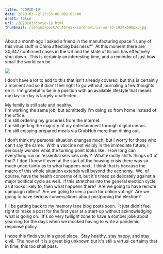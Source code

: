 ```yaml
---
title: 'COVID-19'
date: 2020-03-22T13:58:00.002-05:00
draft: false
url: /2020/03/covid-19.html
thumbnail: /images/post/outbreak-coronavirus-world-1024x506px.jpg
---
```


About a month ago I asked a friend in the manufacturing space "is any of this virus stuff in China affecting business?"  At this moment there are 30,347 confirmed cases in the US and the state of Illinois has effectively shut down.  This is certainly an interesting time, and a reminder of just how small the world can be.

![](/images/post/outbreak-coronavirus-world-1024x506px-large.jpg)
  
I don't have a lot to add to this that isn't already covered, but this is certainly a moment and so it didn't feel right to go without journaling a few thoughts on it.  I'm grateful to be in a position with an available lifestyle that means my day-to-day is largely unaffected.  
  
My family is still safe and healthy.  
I'm working the same job, but admittedly I'm doing so from home instead of the office.  
I'm still ordering my groceries from the internet.  
I'm still getting the majority of my entertainment through digital means.  
I'm still enjoying prepared meals via GrubHub more than dining out.  
  
I don't think my personal situation changes much, but I worry for those who can't say the same.  With a vaccine not visibly in the immediate future, I seriously wonder what the turning point looks like.  How long can everything run on 'essential services only'?  What exactly shifts things off of that?  I don't know if even at the start of the housing crisis there was so much uncertainty as to what happens next.  I think that is because the macro of this whole situation extends well beyond the economy.  We, of course, have the health concerns of it, but it's timed so delicately against a major political cycle as well.  If this stretches into the general election cycle as it looks likely to, then what happens there?  Are we going to have remote campaign rallies?  Are we going to see a push for online voting?  Are we going to have serious conversations about postponing the election?  
  
I'll be getting back to my memory lane blog posts soon.  It just didn't feel right to make a post for the first year at a start-up without acknowledging what is going on.  It's so very twilight zone to have a somber joke about yearning for the days when we mocked having to write a pandemic response policy.  
  
I hope this finds you in a good place.  Stay healthy, stay happy, and stay civil.  The how of it is a great big unknown but it's still a virtual certainty that in time, this too shall pass.
